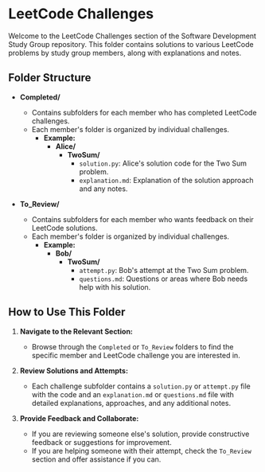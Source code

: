 # LeetCode Challenges

Welcome to the LeetCode Challenges section of the Software Development Study Group repository. This folder contains solutions to various LeetCode problems by study group members, along with explanations and notes.

## Folder Structure

- **Completed/**
  - Contains subfolders for each member who has completed LeetCode challenges.
  - Each member's folder is organized by individual challenges.
    - **Example:**
      - **Alice/**
        - **TwoSum/**
          - `solution.py`: Alice's solution code for the Two Sum problem.
          - `explanation.md`: Explanation of the solution approach and any notes.

- **To_Review/**
  - Contains subfolders for each member who wants feedback on their LeetCode solutions.
  - Each member's folder is organized by individual challenges.
    - **Example:**
      - **Bob/**
        - **TwoSum/**
          - `attempt.py`: Bob's attempt at the Two Sum problem.
          - `questions.md`: Questions or areas where Bob needs help with his solution.

## How to Use This Folder

1. **Navigate to the Relevant Section:**
   - Browse through the `Completed` or `To_Review` folders to find the specific member and LeetCode challenge you are interested in.

2. **Review Solutions and Attempts:**
   - Each challenge subfolder contains a `solution.py` or `attempt.py` file with the code and an `explanation.md` or `questions.md` file with detailed explanations, approaches, and any additional notes.

3. **Provide Feedback and Collaborate:**
   - If you are reviewing someone else's solution, provide constructive feedback or suggestions for improvement.
   - If you are helping someone with their attempt, check the `To_Review` section and offer assistance if you can.

